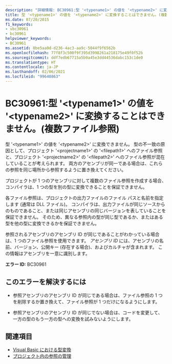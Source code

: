 ```yaml
---
description: "詳細情報: BC30961:型 '<typename1>' の値を '<typename2>' に変換することはできません。(複数ファイル参照)"
title: 型 '<typename1>' の値を '<typename2>' に変換することはできません。(複数ファイル参照)
ms.date: 07/20/2015
f1_keywords:
- vbc30961
- bc30961
helpviewer_keywords:
- BC30961
ms.assetid: 8be5aa0d-d236-4ac3-aa9c-5044f9f6562b
ms.openlocfilehash: 77f8f3c500f9f395d3998261a218175e49f0f52b
ms.sourcegitcommit: ddf7edb67715a5b9a45e3dd44536dabc153c1de0
ms.translationtype: HT
ms.contentlocale: ja-JP
ms.lasthandoff: 02/06/2021
ms.locfileid: "99640863"
---
```

# <a name="bc30961-value-of-type-typename1-cannot-be-converted-to-typename2-multiple-file-references"></a>BC30961:型 '\<typename1>' の値を '\<typename2>' に変換することはできません。(複数ファイル参照)

型 '\<typename1>' の値を '\<typename2>' に変換できません。 型の不一致の原因として、プロジェクト '\<projectname1>' の '\<filepath1>' へのファイル参照と、プロジェクト '\<projectname2>' の '\<filepath2>' へのファイル参照が混在していることが考えられます。 両方のアセンブリが同一である場合は、これらの参照を同じ場所から参照するように置き換えてください。

 プロジェクトが 1 つのアセンブリに対して複数のファイル参照を作成する場合、コンパイラは、1 つの型を別の型に変換できることを保証できません。

 各ファイル参照は、プロジェクトの出力ファイルのファイル パスと名前を指定します (通常は DLL ファイル)。 コンパイラは、出力ファイルが同じソースからのものであること、または同じアセンブリの同じバージョンを表していることを保証できません。 そのため、異なる参照内の型が同じ型であるか、またはある型を他の型に変換できるかを保証できません。

 参照されるアセンブリのアセンブリ ID が同じであることがわかっている場合は、1 つのファイル参照を使用できます。 *アセンブリ ID* には、アセンブリの名前、バージョン、公開キー (存在する場合)、およびカルチャが含まれます。 この情報はアセンブリを一意に識別します。

 **エラー ID:** BC30961

## <a name="to-correct-this-error"></a>このエラーを解決するには

- 参照アセンブリのアセンブリ ID が同じである場合は、ファイル参照の 1 つを削除するか置き換えて、ファイル参照が 1 つだけになるようにします。

- 参照アセンブリのアセンブリ ID が同じでない場合は、コードを変更して、一方の型のもう一方の型への変換を試みないようにします。

## <a name="see-also"></a>関連項目

- [Visual Basic における型変換](../../programming-guide/language-features/data-types/type-conversions.md)
- [プロジェクト内の参照の管理](/visualstudio/ide/managing-references-in-a-project)
